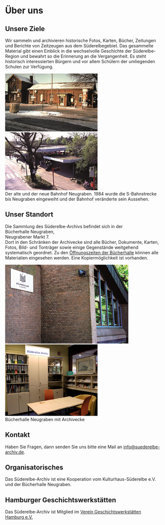 # Über uns

## Unsere Ziele

Wir sammeln und archivieren historische Fotos, Karten, Bücher, Zeitungen
und Berichte von Zeitzeugen aus dem Süderelbegebiet. Das gesammelte
Material gibt einen Einblick in die wechselvolle Geschichte der
Süderelbe-Region und bewahrt so die Erinnerung an die Vergangenheit. Es
steht historisch interessierten Bürgern und vor allem Schülern der
umliegenden Schulen zur Verfügung.

![](/img/Bahnhof_Ngr_alt.png)
![](/img/Bahnhof_Ngr_neu.png)  
Der alte und der neue Bahnhof Neugraben. 1984 wurde die S-Bahnstrecke
bis Neugraben eingeweiht und der Bahnhof veränderte sein Aussehen.


## Unser Standort

Die Sammlung des Süderelbe-Archivs befindet sich in der  
Bücherhalle Neugraben,  
Neugrabener Markt 7.  
Dort in den Schränken der Archivecke
sind alle Bücher, Dokumente, Karten, Fotos, Bild- und Tonträger sowie
einige Gegenstände weitgehend systematisch geordnet. Zu den
[Öffnungszeiten der Bücherhalle](https://www.buecherhallen.de/neugraben)
können alle Materialien eingesehen werden. Eine Kopiermöglichkeit ist
vorhanden.

![](/img/Buecherhalle_Neugraben_1.png)
![](/img/Archivecke.png)  
Bücherhalle Neugraben mit Archivecke

## Kontakt

Haben Sie Fragen, dann senden Sie uns bitte eine Mail an [info@suederelbe-archiv.de](mailto:info@suederelbe-archiv.de).

## Organisatorisches

Das Süderelbe-Archiv ist eine Kooperation vom Kulturhaus-Süderelbe e.V. und der Bücherhalle Neugraben.

## Hamburger Geschichtswerkstätten

Das Süderelbe-Archiv ist Mitglied im [Verein Geschichtswerkstätten Hamburg e.V.](https://www.geschichtswerkstaetten-hamburg.de/)

